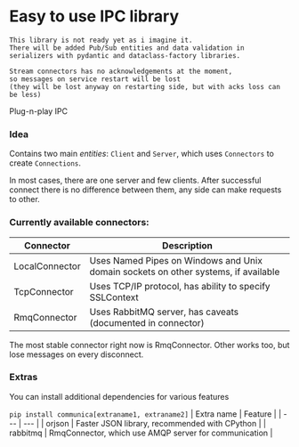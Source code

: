 # Easy to use IPC library

    This library is not ready yet as i imagine it.
    There will be added Pub/Sub entities and data validation in
    serializers with pydantic and dataclass-factory libraries.

    Stream connectors has no acknowledgements at the moment,
    so messages on service restart will be lost
    (they will be lost anyway on restarting side, but with acks loss can be less)

Plug-n-play IPC

### Idea

Contains two main _entities_: `Client` and `Server`, which uses `Connectors` to create `Connections`.

In most cases, there are one server and few clients. After successful connect there is
no difference between them, any side can make requests to other.

### Currently available connectors:

| Connector | Description |
| --- | --- |
| LocalConnector | Uses Named Pipes on Windows and Unix domain sockets on other systems, if available |
| TcpConnector | Uses TCP/IP protocol, has ability to specify SSLContext |
| RmqConnector | Uses RabbitMQ server, has caveats (documented in connector) |

The most stable connector right now is RmqConnector. Other works too,
but lose messages on every disconnect.

### Extras

You can install additional dependencies for various features

`pip install communica[extraname1, extraname2]`
| Extra name | Feature |
| --- | --- |
| orjson | Faster JSON library, recommended with CPython |
| rabbitmq | RmqConnector, which use AMQP server for communication |
